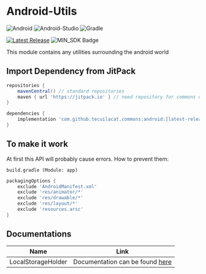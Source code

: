 # Android-Utils
![Android](https://img.shields.io/badge/Android-3DDC84?style=for-the-badge&logo=android&logoColor=white)
![Android-Studio](https://img.shields.io/badge/Android_Studio-3DDC84?style=for-the-badge&logo=android-studio&logoColor=white)
![Gradle](https://img.shields.io/badge/gradle-02303A?style=for-the-badge&logo=gradle&logoColor=white)

[![Latest Release](https://jitpack.io/v/tecuilacat/commons.svg)](https://jitpack.io/#tecuilacat/commons)
![MIN_SDK Badge](https://img.shields.io/badge/MIN_SDK-Java_17-red)

This module contains any utilities surrounding the android world

## Import Dependency from JitPack
```groovy
repositories {
    mavenCentral() // standard repositories
	maven { url 'https://jitpack.io' } // need repository for commons dependency
}

dependencies {
    implementation 'com.github.tecuilacat.commons:android:[latest-release]'
}
```

## To make it work
At first this API will probably cause errors. How to prevent them:  

`build.gradle (Module: app)`
```groovy
packagingOptions {
    exclude 'AndroidManifest.xml'
    exclude 'res/animator/*'
    exclude 'res/drawable/*'
    exclude 'res/layout/*'
    exclude 'resources.arsc'
}
```

## Documentations
| Name               | Link                                                                                                                                                       |
|--------------------|------------------------------------------------------------------------------------------------------------------------------------------------------------|
| LocalStorageHolder | Documentation can be found [here](https://github.com/tecuilacat/commons/tree/master/android/src/main/java/com/github/tecuilacat/android/storage/README.md) |